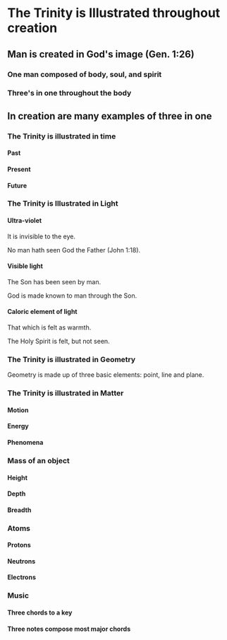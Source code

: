 # The Trinity is Illustrated throughout creation

## Man is created in God's image (Gen. 1:26)

### One man composed of body, soul, and spirit

### Three's in one throughout the body

## In creation are many examples of three in one

### The Trinity is illustrated in time

#### Past

#### Present

#### Future

### The Trinity is Illustrated in Light

#### Ultra-violet

It is invisible to the eye.

No man hath seen God the Father (John 1:18).

#### Visible light

The Son has been seen by man.

God is made known to man through the Son.

#### Caloric element of light

That which is felt as warmth.

The Holy Spirit is felt, but not seen.

### The Trinity is illustrated in Geometry

Geometry is made up of three basic elements: point, line and plane.

### The Trinity is illustrated in Matter

#### Motion

#### Energy

#### Phenomena

### Mass of an object

#### Height

#### Depth

#### Breadth

### Atoms

#### Protons

#### Neutrons

#### Electrons

### Music

#### Three chords to a key

#### Three notes compose most major chords